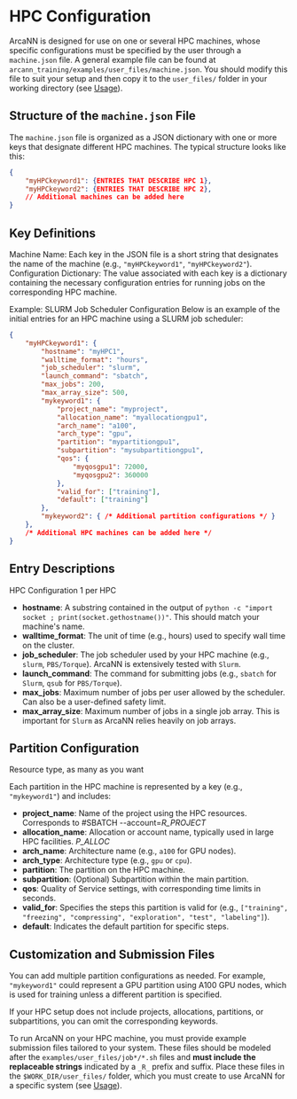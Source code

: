 # HPC Configuration 

ArcaNN is designed for use on one or several HPC machines, whose specific configurations must be specified by the user through a `machine.json` file.
A general example file can be found at `arcann_training/examples/user_files/machine.json`.
You should modify this file to suit your setup and then copy it to the `user_files/` folder in your working directory (see [Usage](../usage/iter_prerequisites)).

## Structure of the `machine.json` File ##

The `machine.json` file is organized as a JSON dictionary with one or more keys that designate different HPC machines. The typical structure looks like this:

```json
{
    "myHPCkeyword1": {ENTRIES THAT DESCRIBE HPC 1},
    "myHPCkeyword2": {ENTRIES THAT DESCRIBE HPC 2},
    // Additional machines can be added here
}
```

## Key Definitions ##

Machine Name: Each key in the JSON file is a short string that designates the name of the machine (e.g., `"myHPCkeyword1"`, `"myHPCkeyword2"`).
Configuration Dictionary: The value associated with each key is a dictionary containing the necessary configuration entries for running jobs on the corresponding HPC machine.

Example: SLURM Job Scheduler Configuration
Below is an example of the initial entries for an HPC machine using a SLURM job scheduler:

```json
{
    "myHPCkeyword1": {
        "hostname": "myHPC1",
        "walltime_format": "hours",
        "job_scheduler": "slurm",
        "launch_command": "sbatch",
        "max_jobs": 200,
        "max_array_size": 500,
        "mykeyword1": {
            "project_name": "myproject",
            "allocation_name": "myallocationgpu1",
            "arch_name": "a100",
            "arch_type": "gpu",
            "partition": "mypartitiongpu1",
            "subpartition": "mysubpartitiongpu1",
            "qos": {
                "myqosgpu1": 72000,
                "myqosgpu2": 360000
            },
            "valid_for": ["training"],
            "default": ["training"]
        },
        "mykeyword2": { /* Additional partition configurations */ }
    },
    /* Additional HPC machines can be added here */
}
```

## Entry Descriptions ##

HPC Configuration 
1 per HPC 

- **hostname**: A substring contained in the output of `python -c "import socket ; print(socket.gethostname())"`. This should match your machine's name.
- **walltime_format**: The unit of time (e.g., hours) used to specify wall time on the cluster.
- **job_scheduler**: The job scheduler used by your HPC machine (e.g., `slurm`, `PBS/Torque`). ArcaNN is extensively tested with `Slurm`.
- **launch_command**: The command for submitting jobs (e.g., `sbatch` for `Slurm`, `qsub` for `PBS/Torque`).
- **max_jobs**: Maximum number of jobs per user allowed by the scheduler. Can also be a user-defined safety limit.
- **max_array_size**: Maximum number of jobs in a single job array. This is important for `Slurm` as ArcaNN relies heavily on job arrays.

## Partition Configuration ##
Resource type, as many as you want 

Each partition in the HPC machine is represented by a key (e.g., `"mykeyword1"`) and includes:

- **project_name**: Name of the project using the HPC resources. 
Corresponds to #SBATCH --account=_R_PROJECT_
- **allocation_name**: Allocation or account name, typically used in large HPC facilities.
_P_ALLOC_
- **arch_name**: Architecture name (e.g., `a100` for GPU nodes).
- **arch_type**: Architecture type (e.g., `gpu` or `cpu`).
- **partition**: The partition on the HPC machine.
- **subpartition**: (Optional) Subpartition within the main partition.
- **qos**: Quality of Service settings, with corresponding time limits in seconds.
- **valid_for**: Specifies the steps this partition is valid for (e.g., `["training", "freezing", "compressing", "exploration", "test", "labeling"]`).
- **default**: Indicates the default partition for specific steps.

## Customization and Submission Files ##

You can add multiple partition configurations as needed. For example, `"mykeyword1"` could represent a GPU partition using A100 GPU nodes, which is used for training unless a different partition is specified.

If your HPC setup does not include projects, allocations, partitions, or subpartitions, you can omit the corresponding keywords.

To run ArcaNN on your HPC machine, you must provide example submission files tailored to your system.
These files should be modeled after the `examples/user_files/job*/*.sh` files and **must include the replaceable strings** indicated by a `_R_` prefix and suffix.
Place these files in the `$WORK_DIR/user_files/` folder, which you must create to use ArcaNN for a specific system (see [Usage](../usage/iter_prerequisites)).

